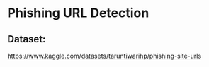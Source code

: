 # Phishing URL Detection

## Dataset:

https://www.kaggle.com/datasets/taruntiwarihp/phishing-site-urls

